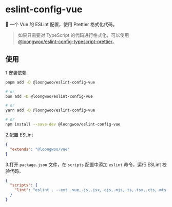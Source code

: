 # eslint-config-vue

🔧 一个 Vue 的 ESLint 配置，使用 Prettier 格式化代码。

> 如果只需要对 TypeScript 的代码进行格式化，可以使用 [@loongwoo/eslint-config-typescript-prettier](https://github.com/long-woo/eslint-config-typescript-prettier)。

## 使用

1.安装依赖

```sh
pnpm add -D @loongwoo/eslint-config-vue

# or
bun add -D @loongwoo/eslint-config-vue

# or
yarn add -D @loongwoo/eslint-config-vue

# or
npm install --save-dev @loongwoo/eslint-config-vue
```

2.配置 ESLint

```json
{
  "extends": "@loongwoo/vue"
}
```

3.打开 `package.json` 文件，在 `scripts` 配置中添加 `eslint` 命令，运行 ESLint 校验代码。

```json
{
  "scripts": {
    "lint": "eslint . --ext .vue,.js,.jsx,.cjs,.mjs,.ts,.tsx,.cts,.mts --fix --ignore-path .gitignore"
  }
}
```

